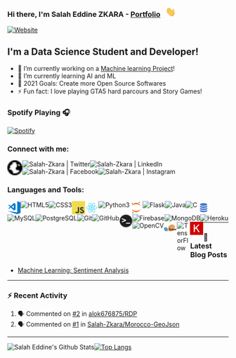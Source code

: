 ### Hi there, I'm Salah Eddine ZKARA - [Portfolio][website] &nbsp; <img src="./wave.gif" width="24px">

[![Website](https://img.shields.io/badge/My-Portfolio-brightgreen)][website]

<!-- [<img alt="Badge" src="https://img.shields.io/badge/My-Portfolio-brightgreen"/>][website] -->

## I'm a Data Science Student and Developer!

- 🔭 I’m currently working on a [Machine learning Project][gist]!
- 🌱 I’m currently learning AI and ML
- 🥅 2021 Goals: Create more Open Source Softwares
- ⚡ Fun fact: I love playing GTA5 hard parcours and Story Games!

### Spotify Playing 🎧
[![Spotify](https://novatorem.salah-zkara.vercel.app/api/spotify)](https://open.spotify.com/user/salah_zkara)

### Connect with me:

[<img align="left" alt="zkara.ml" width="34px" src="https://raw.githubusercontent.com/iconic/open-iconic/master/svg/globe.svg" />][website]
[<img align="left" alt="Salah-Zkara | Twitter" src="https://img.icons8.com/fluent/34/000000/twitter.png" />][twitter]
[<img align="left" alt="Salah-Zkara | LinkedIn" src="https://img.icons8.com/fluent/34/000000/linkedin.png" />][linkedin]
[<img align="left" alt="Salah-Zkara | Facebook" src="https://img.icons8.com/fluent/34/000000/facebook-new.png" />][facebook]
[<img align="left" alt="Salah-Zkara | Instagram" src="https://img.icons8.com/fluent/34/000000/instagram-new.png" />][instagram]

<br />
<br />

### Languages and Tools:

[<img align="left" alt="Visual Studio Code" width="30px" src="https://raw.githubusercontent.com/github/explore/80688e429a7d4ef2fca1e82350fe8e3517d3494d/topics/visual-studio-code/visual-studio-code.png" />](https://code.visualstudio.com/)
[<img align="left" alt="HTML5" src="https://img.icons8.com/color/30/000000/html-5--v1.png"/>](https://developer.mozilla.org/fr/docs/Web/Guide/HTML/HTML5)
[<img align="left" alt="CSS3" src="https://img.icons8.com/color/30/000000/css3.png"/>](https://developer.mozilla.org/en-US/docs/Web/CSS/Reference)
[<img align="left" alt="JavaScript" width="30px" src="https://raw.githubusercontent.com/github/explore/80688e429a7d4ef2fca1e82350fe8e3517d3494d/topics/javascript/javascript.png" />](https://developer.mozilla.org/en-US/docs/Web/JavaScript)
[<img align="left" alt="ReactJS" width="30px" src="https://raw.githubusercontent.com/github/explore/80688e429a7d4ef2fca1e82350fe8e3517d3494d/topics/react/react.png" />](https://reactjs.org/)
[<img align="left" alt="Python3" src="https://img.icons8.com/color/30/000000/python--v2.png"/>](https://www.python.org/)
[<img align="left" alt="Jupyter Notebook" width="30px" src="https://raw.githubusercontent.com/github/explore/80688e429a7d4ef2fca1e82350fe8e3517d3494d/topics/jupyter-notebook/jupyter-notebook.png" />](https://jupyter.org/)
[<img align="left" alt="Flask" src="https://img.icons8.com/ios/30/000000/flask.png"/>](https://flask.palletsprojects.com/en/1.1.x/)
[<img align="left" alt="Java" src="https://img.icons8.com/color/30/000000/java-coffee-cup-logo--v2.png"/>](https://docs.oracle.com/en/java/)
[<img align="left" alt="C" src="https://img.icons8.com/color/30/000000/c-programming.png"/>](https://devdocs.io/c/)
[<img align="left" alt="SQL" width="30px" src="https://raw.githubusercontent.com/github/explore/80688e429a7d4ef2fca1e82350fe8e3517d3494d/topics/sql/sql.png" />](https://sql.sh/)
[<img align="left" alt="MySQL" src="https://img.icons8.com/fluent/30/000000/mysql-logo.png"/>](https://dev.mysql.com/doc/)
[<img align="left" alt="PostgreSQL" src="https://img.icons8.com/color/30/000000/postgreesql.png"/>](https://www.postgresql.org/)
[<img align="left" alt="Git" src="https://img.icons8.com/color/30/000000/git.png"/>](https://git-scm.com/doc)
[<img align="left" alt="GitHub" src="https://img.icons8.com/material-sharp/30/000000/github.png"/>](https://docs.github.com/en)
[<img align="left" alt="Terminal" width="30px" src="https://raw.githubusercontent.com/github/explore/80688e429a7d4ef2fca1e82350fe8e3517d3494d/topics/terminal/terminal.png" />](https://help.ubuntu.com/community/UsingTheTerminal/)
[<img align="left" alt="Firebase" src="https://img.icons8.com/color/30/000000/firebase.png"/>](https://firebase.google.com/)
[<img align="left" alt="MongoDB" src="https://img.icons8.com/color/30/000000/mongodb.png"/>](https://www.mongodb.com/)
[<img align="left" alt="Heroku" src="https://img.icons8.com/color/30/000000/heroku.png"/>](https://www.heroku.com/)
[<img align="left" alt="OpenCV" src="https://img.icons8.com/fluent/30/000000/opencv.png"/>](https://opencv.org/)
[<img align="left" alt="scikit-learn" width="30px" src="https://raw.githubusercontent.com/github/explore/80688e429a7d4ef2fca1e82350fe8e3517d3494d/topics/scikit-learn/scikit-learn.png" />](http://scikit-learn.org/)
[<img align="left" alt="TensorFlow" width="30px" src="https://img.icons8.com/color/30/000000/tensorflow.png" />](https://www.tensorflow.org/)
[<img align="left" alt="Keras" width="30px" src="https://raw.githubusercontent.com/github/explore/cf9a84017e3cdd93aeb635d9b85379ba67d62031/topics/keras/keras.png" />](https://keras.io/)


<br />
<br />

---

### 📕 Latest Blog Posts
- [Machine Learning: Sentiment Analysis ](https://gist.github.com/Salah-Zkara/56e4dcc86d940e356472c0a84722a174)
<!-- BLOG-POST-LIST:START -->
<!-- BLOG-POST-LIST:END -->

---

### :zap: Recent Activity

<!--START_SECTION:activity-->
1. 🗣 Commented on [#2](https://github.com/alok676875/RDP/issues/2) in [alok676875/RDP](https://github.com/alok676875/RDP)
2. 🗣 Commented on [#1](https://github.com/Salah-Zkara/Morocco-GeoJson/issues/1) in [Salah-Zkara/Morocco-GeoJson](https://github.com/Salah-Zkara/Morocco-GeoJson)
<!--END_SECTION:activity-->

---

<img align="left" alt="Salah Eddine's Github Stats" src="https://github-readme-stats-nine-tawny.vercel.app/api?username=Salah-Zkara&show_icons=true&hide_border=true&count_private=true&theme=react&bg_color=0D1117" />

<!-- <img align="left" alt="Salah Eddine's Github Stats" src="https://github-readme-stats-nine-tawny.vercel.app/api/top-langs/?username=Salah-Zkara&count_private=true&langs_count=8&layout=compact&theme=react&hide_border=true&hide=java,html,css&bg_color=0D1117" /> -->

<!-- &hide=java,html,tex&title_color=ffffff&text_color=c9cacc&icon_color=2bbc8a&bg_color=1d1f21&langs_count=3" -->

[![Top Langs](https://github-readme-stats-nine-tawny.vercel.app/api/top-langs/?username=Salah-Zkara&count_private=true&langs_count=5&layout=compact&theme=react&hide_border=true&hide=html,jupyter%20notebook&bg_color=0D1117)](https://github.com/Salah-Zkara/github-readme-stats)

[website]: https://salah-zkara.github.io/HOST/
[gist]: https://gist.github.com/Salah-Zkara/56e4dcc86d940e356472c0a84722a174
[twitter]: https://twitter.com/SalahZkara
[facebook]: https://www.facebook.com/salaheddine.zkara.9
[instagram]: https://www.instagram.com/salaheddine.zkara/?hl=en
[linkedin]: https://www.linkedin.com/in/salah-eddine-zkara-b40b091a6/

<!--START_SECTION:activity-->
<!--END_SECTION:activity-->
